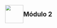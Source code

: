 ## <h2 style="display: flex; align-items: center;"><img src="https://play-lh.googleusercontent.com/PCpXdqvUWfCW1mXhH1Y_98yBpgsWxuTSTofy3NGMo9yBTATDyzVkqU580bfSln50bFU" width="60" height="60" style="margin-left: 10px;">  Módulo 2 </h2>


